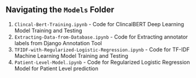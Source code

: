 ## Navigating the ``Models`` Folder

1. ``Clincal-Bert-Training.ipynb`` - Code for ClincalBERT Deep Learning Model Training and Testing
2. ``Extracting-Data-from-Database.ipynb`` - Code for Extracting annotator labels from Django Annotation Tool
3. ``TFIDF-with-Regularized-Logistic-Regression.ipynb`` -  Code for TF-IDF Machine Learning Model Training and Testing
4. ``Patient-Level-Model.ipynb`` - Code for Regularized Logistic Regression Model for Patient Level prediction
